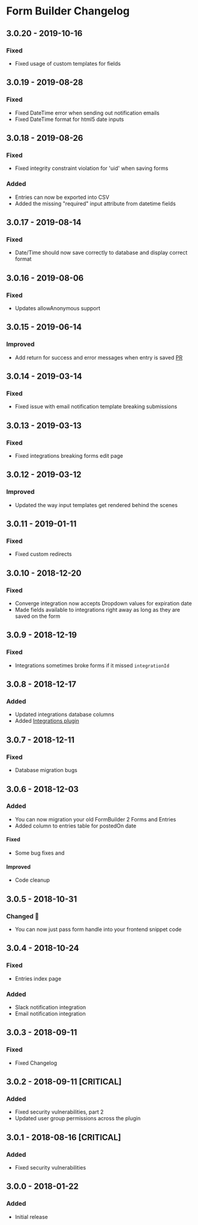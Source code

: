 # Form Builder Changelog

## 3.0.20 - 2019-10-16

### Fixed
- Fixed usage of custom templates for fields

## 3.0.19 - 2019-08-28

### Fixed
- Fixed DateTime error when sending out notification emails
- Fixed DateTime format for html5 date inputs

## 3.0.18 - 2019-08-26

### Fixed
- Fixed integrity constraint violation for 'uid' when saving forms

### Added
- Entries can now be exported into CSV
- Added the missing "required" input attribute from datetime fields

## 3.0.17 - 2019-08-14

### Fixed
- Date/Time should now save correctly to database and display correct format

## 3.0.16 - 2019-08-06

### Fixed
- Updates allowAnonymous support

## 3.0.15 - 2019-06-14

### Improved
- Add return for success and error messages when entry is saved [PR](https://github.com/roundhouse/Form-Builder-3/pull/3)

## 3.0.14 - 2019-03-14

### Fixed
- Fixed issue with email notification template breaking submissions

## 3.0.13 - 2019-03-13

### Fixed
- Fixed integrations breaking forms edit page

## 3.0.12 - 2019-03-12

### Improved
- Updated the way input templates get rendered behind the scenes

## 3.0.11 - 2019-01-11

### Fixed
- Fixed custom redirects

## 3.0.10 - 2018-12-20

### Fixed
- Converge integration now accepts Dropdown values for expiration date
- Made fields available to integrations right away as long as they are saved on the form

## 3.0.9 - 2018-12-19

### Fixed
- Integrations sometimes broke forms if it missed `integrationId`

## 3.0.8 - 2018-12-17

### Added
- Updated integrations database columns
- Added [Integrations plugin](https://github.com/roundhouse/Form-Builder-Integrations)

## 3.0.7 - 2018-12-11

### Fixed
- Database migration bugs

## 3.0.6 - 2018-12-03

### Added
- You can now migration your old FormBuilder 2 Forms and Entries
- Added column to entries table for postedOn date

#### Fixed
- Some bug fixes and 

#### Improved
- Code cleanup

## 3.0.5 - 2018-10-31

### Changed :ghost:
- You can now just pass form handle into your frontend snippet code

## 3.0.4 - 2018-10-24

### Fixed
- Entries index page

### Added
- Slack notification integration
- Email notification integration

## 3.0.3 - 2018-09-11

### Fixed
- Fixed Changelog

## 3.0.2 - 2018-09-11 [CRITICAL]

### Added
- Fixed security vulnerabilities, part 2
- Updated user group permissions across the plugin

## 3.0.1 - 2018-08-16 [CRITICAL]

### Added
- Fixed security vulnerabilities


## 3.0.0 - 2018-01-22

### Added
- Initial release
